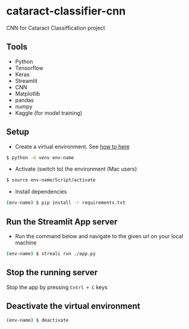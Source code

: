 # cataract-classifier-cnn
CNN for Cataract Classiffication project

## Tools
- Python
- Tensorflow
- Keras
- Streamlit
- CNN
- Matplotlib
- pandas
- numpy
- Kaggle (for model training)

## Setup
- Create a virtual environment. See [how to here](https://www.geeksforgeeks.org/python-virtual-environment/)
```bash
$ python -m venv env-name
```

- Activate (switch to) the environment (Mac users)
```bash
$ source env-name/Script/activate
```

- Install dependencies
```bash
(env-name) $ pip install -r requirements.txt
```

## Run the Streamlit App server
- Run the command below and navigate to the given url on your local machine
```bash
(env-name) $ streali run ./app.py
```

## Stop the running server
Stop the app by pressing `Cntrl + C` keys

## Deactivate the virtual environment
```bash
(env-name) $ deactivate
```
